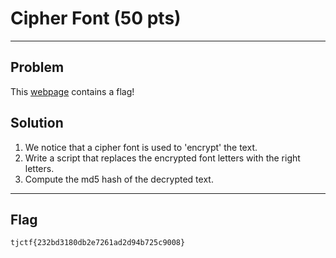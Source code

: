 # Cipher Font (50 pts)

---

## Problem
This [webpage](http://cipherfont.p.tjctf.org/) contains a flag! 

## Solution
1. We notice that a cipher font is used to 'encrypt' the text.
2. Write a script that replaces the encrypted font letters with the right letters.
3. Compute the md5 hash of the decrypted text.

---

## Flag
`tjctf{232bd3180db2e7261ad2d94b725c9008}`